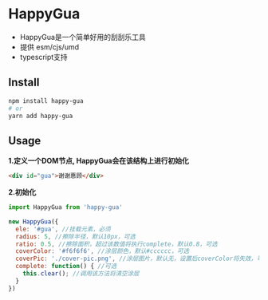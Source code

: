 # HappyGua
- HappyGua是一个简单好用的刮刮乐工具
- 提供 esm/cjs/umd
- typescript支持
## Install
```sh
npm install happy-gua
# or
yarn add happy-gua
```
## Usage
**1.定义一个DOM节点, HappyGua会在该结构上进行初始化**
```html
<div id="gua">谢谢惠顾</div>
```
**2.初始化**
```js
import HappyGua from 'happy-gua'

new HappyGua({
  ele: '#gua', //挂载元素，必须
  radius: 5, //擦除半径，默认10px，可选
  ratio: 0.5, //擦除面积，超过该数值将执行complete，默认0.8，可选
  coverColor: '#f6f6f6', //涂层颜色，默认#cccccc，可选
  coverPic: './cover-pic.png', //涂层图片，默认无，设置后coverColor将失效，可选
  complete: function() { //可选
    this.clear(); //调用该方法将清空涂层
  }
})
```

